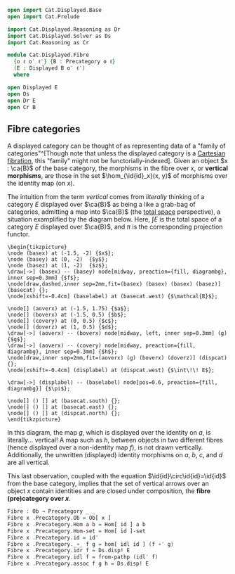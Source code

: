 ```agda
open import Cat.Displayed.Base
open import Cat.Prelude

import Cat.Displayed.Reasoning as Dr
import Cat.Displayed.Solver as Ds
import Cat.Reasoning as Cr

module Cat.Displayed.Fibre
  {o ℓ o′ ℓ′} {B : Precategory o ℓ}
  (E : Displayed B o′ ℓ′)
  where

open Displayed E
open Ds
open Dr E
open Cr B
```

## Fibre categories

A displayed category can be thought of as representing data of a "family
of categories"^[Though note that unless the displayed category is a
[Cartesian fibration], this "family" might not be functorially-indexed].
Given an object $x : \ca{B}$ of the base category, the morphisms in the
fibre over x, or **vertical morphisms**, are those in the set
$\hom_{\id{id}_x}(x, y)$ of morphisms over the identity map (on $x$).

[Cartesian fibration]: Cat.Displayed.Cartesian.html

The intuition from the term _vertical_ comes from _literally_ thinking
of a category $E$ displayed over $\ca{B}$ as being a like a grab-bag of
categories, admitting a map into $\ca{B}$ (the [total space]
perspective), a situation examplified by the diagram below. Here, $\int
E$ is the total space of a category $E$ displayed over $\ca{B}$, and
$\pi$ is the corresponding projection functor.

~~~{.quiver .tall-2}
\begin{tikzpicture}
\node (basex) at (-1.5, -2) {$x$};
\node (basey) at (0, -2)  {$y$};
\node (basez) at (1, -2)  {$z$};
\draw[->] (basex) -- (basey) node[midway, preaction={fill, diagrambg}, inner sep=0.3mm] {$f$};
\node[draw,dashed,inner sep=2mm,fit=(basex) (basex) (basex) (basez)] (basecat) {};
\node[xshift=-0.4cm] (baselabel) at (basecat.west) {$\mathcal{B}$};

\node[] (aoverx) at (-1.5, 1.75) {$a$};
\node[] (boverx) at (-1.5, 0.5) {$b$};
\node[] (covery) at (0, 0.5) {$c$};
\node[] (doverz) at (1, 0.5) {$d$};
\draw[->] (aoverx) -- (boverx) node[midway, left, inner sep=0.3mm] (g) {$g$};
\draw[->] (aoverx) -- (covery) node[midway, preaction={fill, diagrambg}, inner sep=0.3mm] {$h$};
\node[draw,inner sep=2mm,fit=(aoverx) (g) (boverx) (doverz)] (dispcat) {};
\node[xshift=-0.4cm] (displabel) at (dispcat.west) {$\int\!\! E$};

\draw[->] (displabel) -- (baselabel) node[pos=0.6, preaction={fill, diagrambg}] {$\pi$};

\node[] () [] at (basecat.south) {};
\node[] () [] at (basecat.east) {};
\node[] () [] at (dispcat.north) {};
\end{tikzpicture}
~~~

In this diagram, the map $g$, which is displayed over the identity on
$a$, is literally... vertical! A map such as $h$, between objects in two
different fibres (hence displayed over a non-identity map $f$), is not
drawn vertically. Additionally, the unwritten (displayed) identity
morphisms on $a$, $b$, $c$, and $d$ are all vertical.

This last observation, coupled with the equation
$\id{id}\circ\id{id}=\id{id}$ from the base category, implies that the
set of vertical arrows over an object $x$ contain identities and are
closed under composition, the **fibre (pre)category over $x$**.

[total space]: Cat.Displayed.Total.html

```agda
Fibre : Ob → Precategory _ _
Fibre x .Precategory.Ob = Ob[ x ]
Fibre x .Precategory.Hom a b = Hom[ id ] a b
Fibre x .Precategory.Hom-set = Hom[ id ]-set
Fibre x .Precategory.id = id′
Fibre x .Precategory._∘_ f g = hom[ idl id ] (f ∘′ g)
Fibre x .Precategory.idr f = Ds.disp! E
Fibre x .Precategory.idl f = from-pathp (idl′ f)
Fibre x .Precategory.assoc f g h = Ds.disp! E
```
